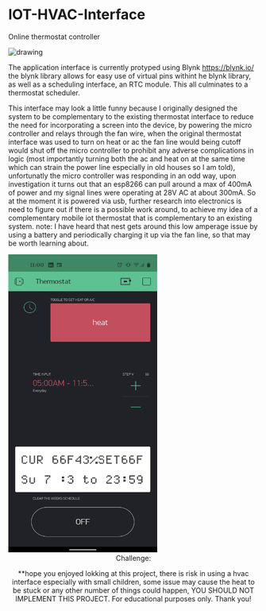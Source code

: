 # IOT-HVAC-Interface
 Online thermostat controller
 

 
 <img src="https://github.com/dlsirna/IOT-HVAC-Interface/blob/main/prototype%20of%20thermostat.png" alt="drawing" width="500" height= "600"/>
  
 The application interface is currently protyped using Blynk https://blynk.io/
 the blynk library allows for easy use of virtual pins withint he blynk library, as well as a scheduling interface, an RTC module.
 This all culminates to a thermostat scheduler.
 
  This interface may look a little funny because I originally designed the system to be complementary to the existing thermostat interface to reduce the need for incorporating a screen into the device, by powering the micro controller and relays through the fan wire, when the original thermostat interface was used to turn on heat or ac the fan line would being cutoff would shut off the micro controller to prohibit any adverse complications in logic (most importantly turning both the ac and heat on at the same time which can strain the power line especially in old houses so I am told), unfortunatly the micro controller was responding in an odd way, upon investigation it turns out that an esp8266 can pull around a max of 400mA of power and my signal lines were operating at 28V AC at about 300mA.
 So at the moment it is powered via usb, further research into electronics is need to figure out if there is a possible work around, to achieve my idea of a complementary mobile iot thermostat that is complementary to an existing system. 
 note: I have heard that nest gets around this low amperage issue by using a battery and periodically charging it up via the fan line, so that may be worth learning about.
 

 
 <img src="https://github.com/dlsirna/IOT-HVAC-Interface/blob/main/Blynk%20interface.png" alt="drawing" width="300" height= "600"/>
 <header>
 Challenge:

 
 
 
 


**hope you enjoyed lokking at this project, there is risk in using a hvac interface especially with small children, some issue may cause the heat to be stuck or any other number of things could happen, YOU SHOULD NOT IMPLEMENT THIS PROJECT. For educational purposes only. Thank you!


